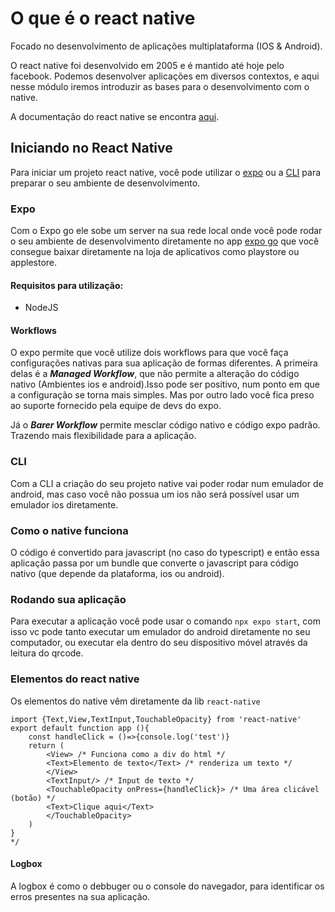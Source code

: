 # O que é o react native

Focado no desenvolvimento de aplicações multiplataforma (IOS & Android).

O react native foi desenvolvido em 2005 e é mantido até hoje pelo facebook.
Podemos desenvolver aplicações em diversos contextos, e aqui nesse módulo iremos introduzir as bases para o desenvolvimento com o native.

A documentação do react native se encontra [aqui](https://reactnative.dev/docs/getting-started).

## Iniciando no React Native

Para iniciar um projeto react native, você pode utilizar o [expo]() ou a [CLI]() para preparar o seu ambiente de desenvolvimento.


### Expo

Com o Expo go ele sobe um server na sua rede local onde você pode rodar o seu ambiente de desenvolvimento diretamente no app [expo go]() que você consegue baixar diretamente na loja de aplicativos como playstore ou applestore.

#### Requisitos para utilização:

- NodeJS

#### Workflows
O expo permite que você utilize dois workflows para que você faça configurações nativas para sua aplicação de formas diferentes.
A primeira delas é a ***Managed Workflow***, que não permite a alteração do código nativo (Ambientes ios e android).Isso pode ser positivo, num ponto em que a configuração se torna mais simples. Mas por outro lado você fica preso ao suporte fornecido pela equipe de devs do expo.

Já o ***Barer Workflow*** permite mesclar código nativo e código expo padrão. Trazendo mais flexibilidade para a aplicação.

### CLI

Com a CLI a criação do seu projeto native vai poder rodar num emulador de android, mas caso você não possua um ios não será possível usar um emulador ios diretamente.

### Como o native funciona

O código é convertido para javascript (no caso do typescript) e então essa aplicação passa por um bundle que converte o javascript para código nativo (que depende da plataforma, ios ou android).

### Rodando sua aplicação

Para executar a aplicação você pode usar o comando `npx expo start`, com isso vc pode tanto executar um emulador do android diretamente no seu computador, ou executar ela dentro do seu dispositivo móvel através da leitura do qrcode.

### Elementos do react native

Os elementos do native vêm diretamente da lib `react-native`
```tsx
import {Text,View,TextInput,TouchableOpacity} from 'react-native'
export default function app (){
    const handleClick = ()=>{console.log('test')}
    return (
        <View> /* Funciona como a div do html */
        <Text>Elemento de texto</Text> /* renderiza um texto */
        </View>
        <TextInput/> /* Input de texto */
        <TouchableOpacity onPress={handleClick}> /* Uma área clicável (botão) */ 
        <Text>Clique aqui</Text>
        </TouchableOpacity> 
    )
}
*/
```

#### Logbox
A logbox é como o debbuger ou o console do navegador, para identificar os erros presentes na sua aplicação.
